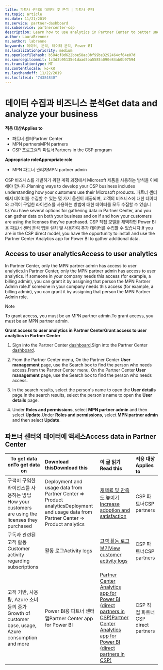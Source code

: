 ```yaml
---
title: 파트너 센터의 데이터 및 분석 | 파트너 센터
ms.topic: article
ms.date: 11/21/2019
ms.service: partner-dashboard
ms.subservice: partnercenter-csp
description: Learn how to use analytics in Partner Center to better understand your business and how your customers are using the licenses you've purchased.
author: LauraBrenner
ms.author: labrenne
keywords: 데이터, 분석, 데이터 분석, Power BI
ms.localizationpriority: medium
ms.openlocfilehash: b584cf8d622bbe58ac8bf99be3292464cf64e07d
ms.sourcegitcommit: 1c3d3b95135e1daad5ba5585a090e84ab0b97594
ms.translationtype: MT
ms.contentlocale: ko-KR
ms.lasthandoff: 11/22/2019
ms.locfileid: "74384840"
---
```

# <a name="get-data-and-analyze-your-business"></a><span data-ttu-id="acded-104">데이터 수집과 비즈니스 분석</span><span class="sxs-lookup"><span data-stu-id="acded-104">Get data and analyze your business</span></span>

<span data-ttu-id="acded-105">**적용 대상**</span><span class="sxs-lookup"><span data-stu-id="acded-105">**Applies to**</span></span>

- <span data-ttu-id="acded-106">파트너 센터</span><span class="sxs-lookup"><span data-stu-id="acded-106">Partner Center</span></span>
- <span data-ttu-id="acded-107">MPN partners</span><span class="sxs-lookup"><span data-stu-id="acded-107">MPN partners</span></span>
- <span data-ttu-id="acded-108">CSP 프로그램의 파트너</span><span class="sxs-lookup"><span data-stu-id="acded-108">Partners in the CSP program</span></span>

<span data-ttu-id="acded-109">**Appropriate role**</span><span class="sxs-lookup"><span data-stu-id="acded-109">**Appropriate role**</span></span>

- <span data-ttu-id="acded-110">MPN 파트너 관리자</span><span class="sxs-lookup"><span data-stu-id="acded-110">MPN partner admin</span></span>

<span data-ttu-id="acded-111">CSP 비즈니스를 개발하기 위한 계획 과정에서 Microsoft 제품을 사용하는 방식을 이해해야 합니다.</span><span class="sxs-lookup"><span data-stu-id="acded-111">Planning ways to develop your CSP business includes understanding how your customers use their Microsoft products.</span></span> <span data-ttu-id="acded-112">파트너 센터에서 데이터를 수집할 수 있는 몇 가지 옵션이 제공되며, 고객의 비즈니스에 대한 데이터와 고객이 구입한 라이선스를 사용하는 방법에 대한 데이터를 모두 수집할 수 있습니다.</span><span class="sxs-lookup"><span data-stu-id="acded-112">You have several options for gathering data in Partner Center, and you can gather data on both your business and on if and how your customers are using the licenses they've purchased.</span></span> <span data-ttu-id="acded-113">CSP 직접 모델을 채택하면 Power BI용 파트너 센터 분석 앱을 설치 및 사용하여 추가 데이터를 수집할 수 있습니다.</span><span class="sxs-lookup"><span data-stu-id="acded-113">If you are in the CSP direct model, you have the opportunity to install and use the Partner Center Analytics app for Power BI to gather additional data.</span></span>

## <a name="access-to-user-analytics"></a><span data-ttu-id="acded-114">Access to user analytics</span><span class="sxs-lookup"><span data-stu-id="acded-114">Access to user analytics</span></span>

<span data-ttu-id="acded-115">In Partner Center, only the MPN partner admin has access to user analytics.</span><span class="sxs-lookup"><span data-stu-id="acded-115">In Partner Center, only the MPN partner admin has access to user analytics.</span></span> <span data-ttu-id="acded-116">If someone in your company needs this access (for example, a billing admin), you can grant it by assigning that person the MPN Partner Admin role.</span><span class="sxs-lookup"><span data-stu-id="acded-116">If someone in your company needs this access (for example, a billing admin), you can grant it by assigning that person the MPN Partner Admin role.</span></span>

>[!NOTE] 
><span data-ttu-id="acded-117">To grant access, you must be an MPN partner admin.</span><span class="sxs-lookup"><span data-stu-id="acded-117">To grant access, you must be an MPN partner admin.</span></span>

<span data-ttu-id="acded-118">**Grant access to user analytics in Partner Center**</span><span class="sxs-lookup"><span data-stu-id="acded-118">**Grant access to user analytics in Partner Center**</span></span> 

1. <span data-ttu-id="acded-119">Sign into the Partner Center [dashboard](https://partner.microsoft.com/dashboard).</span><span class="sxs-lookup"><span data-stu-id="acded-119">Sign into the Partner Center [dashboard](https://partner.microsoft.com/dashboard).</span></span>

2. <span data-ttu-id="acded-120">From the Partner Center menu, On the Partner Center **User management** page, use the Search box to find the person who needs access.</span><span class="sxs-lookup"><span data-stu-id="acded-120">From the Partner Center menu, On the Partner Center **User management** page, use the Search box to find the person who needs access.</span></span>
2.  <span data-ttu-id="acded-121">In the search results, select the person's name to open the **User details** page.</span><span class="sxs-lookup"><span data-stu-id="acded-121">In the search results, select the person's name to open the **User details** page.</span></span>
3.  <span data-ttu-id="acded-122">Under **Roles and permissions**, select **MPN partner admin** and then select **Update**.</span><span class="sxs-lookup"><span data-stu-id="acded-122">Under **Roles and permissions**, select **MPN partner admin** and then select **Update**.</span></span>

 
## <a name="access-data-in-partner-center"></a><span data-ttu-id="acded-123">파트너 센터의 데이터에 액세스</span><span class="sxs-lookup"><span data-stu-id="acded-123">Access data in Partner Center</span></span>

|<span data-ttu-id="acded-124">**To get data on**</span><span class="sxs-lookup"><span data-stu-id="acded-124">**To get data on**</span></span>   |<span data-ttu-id="acded-125">**Download this**</span><span class="sxs-lookup"><span data-stu-id="acded-125">**Download this**</span></span>   |<span data-ttu-id="acded-126">**이 글 읽기**</span><span class="sxs-lookup"><span data-stu-id="acded-126">**Read this**</span></span>   | <span data-ttu-id="acded-127">**적용 대상**</span><span class="sxs-lookup"><span data-stu-id="acded-127">**Applies to**</span></span>    |
|---------------------|:-----------------------|:---------------|:--------------|
|<span data-ttu-id="acded-128">구객이 구입한 라이선스를 사용하는 방법</span><span class="sxs-lookup"><span data-stu-id="acded-128">How your customers are using the licenses they purchased</span></span>   |<span data-ttu-id="acded-129">Deployment and usage data from Partner Center => Product analytics</span><span class="sxs-lookup"><span data-stu-id="acded-129">Deployment and usage data from Partner Center => Product analytics</span></span>   |[<span data-ttu-id="acded-130">채택률 및 만족도 높이기</span><span class="sxs-lookup"><span data-stu-id="acded-130">Increase adoption and satisfaction</span></span>](increasing-adoption-and-satisfaction.md)|<span data-ttu-id="acded-131">CSP 파트너</span><span class="sxs-lookup"><span data-stu-id="acded-131">CSP partners</span></span>|
|<span data-ttu-id="acded-132">구독과 관련된 고객 활동</span><span class="sxs-lookup"><span data-stu-id="acded-132">Customer activity regarding subscriptions</span></span>   |<span data-ttu-id="acded-133">활동 로그</span><span class="sxs-lookup"><span data-stu-id="acded-133">Activity logs</span></span>   |[<span data-ttu-id="acded-134">고객 활동 로그 보기</span><span class="sxs-lookup"><span data-stu-id="acded-134">View customer activity logs</span></span>](activity-logs.md)|<span data-ttu-id="acded-135">CSP 파트너</span><span class="sxs-lookup"><span data-stu-id="acded-135">CSP partners</span></span>   |
|<span data-ttu-id="acded-136">고객 기반, 사용량, Azure 소비 등의 증가</span><span class="sxs-lookup"><span data-stu-id="acded-136">Growth of customer base, usage, Azure consumption and more</span></span>   |<span data-ttu-id="acded-137">Power BI용 파트너 센터 앱</span><span class="sxs-lookup"><span data-stu-id="acded-137">Partner Center app for Power BI</span></span>   |[<span data-ttu-id="acded-138">Partner Center Analytics app for Power BI (direct partners in CSP)</span><span class="sxs-lookup"><span data-stu-id="acded-138">Partner Center Analytics app for Power BI (direct partners in CSP)</span></span>](power-bi-app-for-direct-partners.md)|<span data-ttu-id="acded-139">CSP 직접 파트너</span><span class="sxs-lookup"><span data-stu-id="acded-139">CSP direct partners</span></span>|






